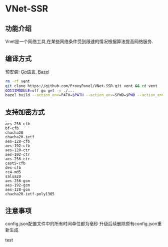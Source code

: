 # VNet-SSR

## 功能介绍
Vnet是一个网络工具,在某些网络条件受到限速的情况根据算法提高网络服务.

## 编译方式
预安装: [Go语言](https://golang.org/), [Bazel](https://docs.bazel.build/)
```sh
rm -rf vent
git clone https://github.com/ProxyPanel/VNet-SSR.git vent && cd vent
GO111MODULE=off go get -v ./...
bazel build --action_env=PATH=$PATH --action_env=SPWD=$PWD --action_env=GOPATH=$(go env GOPATH) --action_env=GOCACHE=$(go env GOCACHE) --spawn_strategy local //release:vnet_linux_amd64_package
```

## 支持加密方式
```
aes-256-cfb
bf-cfb
chacha20
chacha20-ietf
aes-128-cfb
aes-192-cfb
aes-128-ctr
aes-192-ctr
aes-256-ctr
cast5-cfb
des-cfb
rc4-md5
salsa20
aes-256-gcm
aes-192-gcm
aes-128-gcm
chacha20-ietf-poly1305
```

## 注意事项
config.json配置文件中的所有时间单位都为毫秒
升级后续删除原有config.json重新生成


test